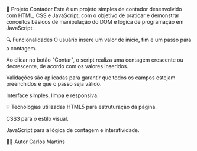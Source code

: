 🧮 Projeto Contador
Este é um projeto simples de contador desenvolvido com HTML, CSS e JavaScript, com o objetivo de praticar e demonstrar conceitos básicos de manipulação do DOM e lógica de programação em JavaScript.

🔍 Funcionalidades
O usuário insere um valor de início, fim e um passo para a contagem.

Ao clicar no botão "Contar", o script realiza uma contagem crescente ou decrescente, de acordo com os valores inseridos.

Validações são aplicadas para garantir que todos os campos estejam preenchidos e que o passo seja válido.

Interface simples, limpa e responsiva.

💡 Tecnologias utilizadas
HTML5 para estruturação da página.

CSS3 para o estilo visual.

JavaScript para a lógica de contagem e interatividade.

👨‍💻 Autor
Carlos Martins
